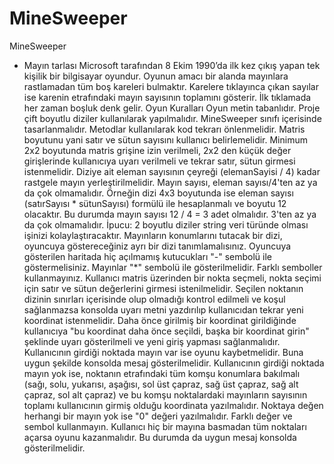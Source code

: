 # MineSweeper
MineSweeper
- Mayın tarlası Microsoft tarafından 8 Ekim 1990’da ilk kez çıkış yapan tek kişilik bir bilgisayar oyundur. Oyunun amacı bir alanda mayınlara rastlamadan tüm boş kareleri bulmaktır. Karelere tıklayınca çıkan sayılar ise karenin etrafındaki mayın sayısının toplamını gösterir. İlk tıklamada her zaman boşluk denk gelir. 
Oyun Kuralları
Oyun metin tabanlıdır.
Proje çift boyutlu diziler kullanılarak yapılmalıdır.
MineSweeper sınıfı içerisinde tasarlanmalıdır. Metodlar kullanılarak kod tekrarı önlenmelidir.
Matris boyutunu yani satır ve sütun sayısını kullanıcı belirlemelidir. Minimum 2x2 boyutunda matris grişine izin verilmeli, 2x2 den küçük değer girişlerinde kullanıcıya uyarı verilmeli ve tekrar satır, sütun girmesi istenmelidir.
Diziye ait eleman sayısının çeyreği (elemanSayisi / 4) kadar rastgele mayın yerleştirilmelidir. Mayın sayısı, eleman sayısı/4'ten az ya da çok olmamalıdır. Örneğin dizi 4x3 boyutunda ise eleman sayısı (satırSayısı * sütunSayısı) formülü ile hesaplanmalı ve boyutu 12 olacaktır. Bu durumda mayın sayısı 12 / 4 = 3 adet olmalıdır. 3'ten az ya da çok olmamalıdır.
İpucu: 2 boyutlu diziler string veri türünde olması işinizi kolaylaştıracaktır. Mayınların konumlarını tutacak bir dizi, oyuncuya göstereceğiniz ayrı bir dizi tanımlamalısınız.
Oyuncuya gösterilen haritada hiç açılmamış kutucukları "-" sembolü ile göstermelisiniz.
Mayınlar "*" sembolü ile gösterilmelidir. Farklı semboller kullanmayınız.
Kullanıcı matris üzerinden bir nokta seçmeli, nokta seçimi için satır ve sütun değerlerini girmesi istenilmelidir.
Seçilen noktanın dizinin sınırları içerisinde olup olmadığı kontrol edilmeli ve koşul sağlanmazsa konsolda uyarı metni yazdırılıp kullanıcıdan tekrar yeni koordinat istenmelidir.
Daha önce girilmiş bir koordinat girildiğinde kullanıcıya "bu koordinat daha önce seçildi, başka bir koordinat girin" şeklinde uyarı gösterilmeli ve yeni giriş yapması sağlanmalıdır.
Kullanıcının girdiği noktada mayın var ise oyunu kaybetmelidir. Buna uygun şekilde konsolda mesaj gösterilmelidir.
Kullanıcının girdiği noktada mayın yok ise, noktanın etrafındaki tüm komşu konumlara bakılmalı (sağı, solu, yukarısı, aşağısı, sol üst çapraz, sağ üst çapraz, sağ alt çapraz, sol alt çapraz) ve bu komşu noktalardaki mayınların sayısının toplamı kullanıcının girmiş olduğu koordinata yazılmalıdır. Noktaya değen herhangi bir mayın yok ise "0" değeri yazılmalıdır. Farklı değer ve sembol kullanmayın.
Kullanıcı hiç bir mayına basmadan tüm noktaları açarsa oyunu kazanmalıdır. Bu durumda da uygun mesaj konsolda gösterilmelidir.

